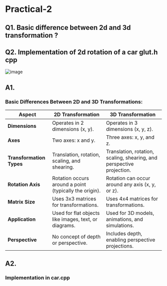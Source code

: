 # Practical-2
## Q1. Basic difference between 2d and 3d transformation ?
## Q2. Implementation of 2d rotation of a car glut.h cpp 
![image](https://github.com/user-attachments/assets/0ba09a7f-ee3a-4419-9d95-9ad67ebc02e1)

## A1. 
### Basic Differences Between 2D and 3D Transformations:

| **Aspect**            | **2D Transformation**                                 | **3D Transformation**                               |
|-----------------------|-------------------------------------------------------|-----------------------------------------------------|
| **Dimensions**        | Operates in 2 dimensions (x, y).                      | Operates in 3 dimensions (x, y, z).                 |
| **Axes**              | Two axes: x and y.                                    | Three axes: x, y, and z.                            |
| **Transformation Types** | Translation, rotation, scaling, and shearing.        | Translation, rotation, scaling, shearing, and perspective projection. |
| **Rotation Axis**     | Rotation occurs around a point (typically the origin).| Rotation can occur around any axis (x, y, or z).    |
| **Matrix Size**       | Uses 3x3 matrices for transformations.                | Uses 4x4 matrices for transformations.              |
| **Application**       | Used for flat objects like images, text, or diagrams. | Used for 3D models, animations, and simulations.    |
| **Perspective**       | No concept of depth or perspective.                   | Includes depth, enabling perspective projections.    |

## A2.
### Implementation in car.cpp
